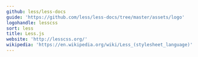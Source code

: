 ```yaml
---
github: less/less-docs
guide: 'https://github.com/less/less-docs/tree/master/assets/logo'
logohandle: lesscss
sort: less
title: Less.js
website: 'http://lesscss.org/'
wikipedia: 'https://en.wikipedia.org/wiki/Less_(stylesheet_language)'
---
```

